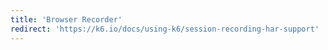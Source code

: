```yaml
---
title: 'Browser Recorder'
redirect: 'https://k6.io/docs/using-k6/session-recording-har-support'
---
```

